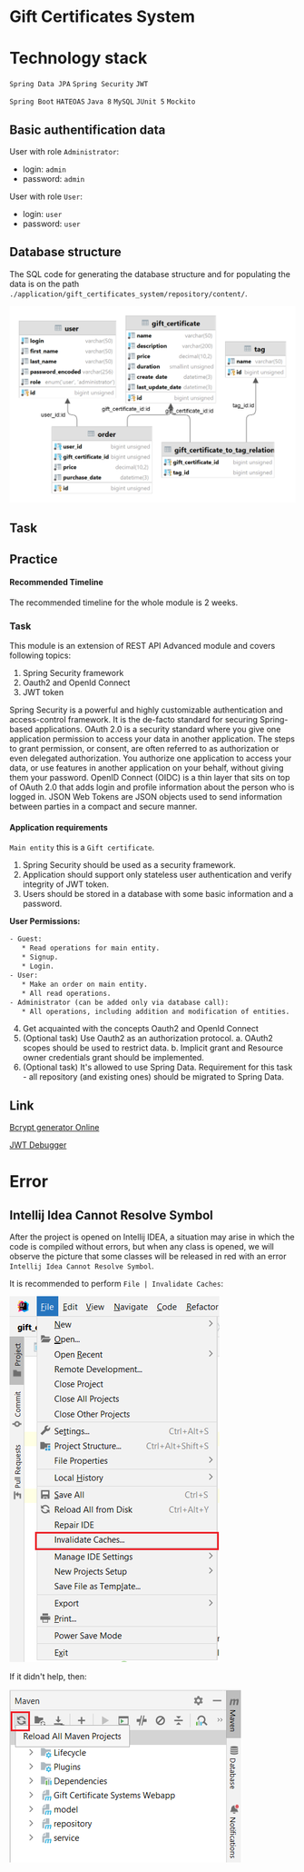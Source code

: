# Gift Certificates System

# Technology stack
`Spring Data JPA` `Spring Security` `JWT`

`Spring Boot` `HATEOAS` `Java 8` `MySQL` `JUnit 5` `Mockito`

## Basic authentification data
User with role `Administrator`:  
- login: `admin`  
- password: `admin`

User with role `User`:  
- login: `user`  
- password: `user`

## Database structure
The SQL code for generating the database structure and for populating the data is on the path `./application/gift_certificates_system/repository/content/`.

![Database structure](./application/gift_certificates_system/repository/content/gift_certificates_system_db.png)

## Task

## Practice

#### Recommended Timeline
The recommended timeline for the whole module is 2 weeks.

### Task

This module is an extension of REST API Advanced module and covers following topics:

1. Spring Security framework
2. Oauth2 and OpenId Connect
3. JWT token

Spring Security is a powerful and highly customizable authentication and access-control framework. It is the de-facto standard for securing Spring-based applications. OAuth 2.0 is a security standard where you give one application permission to access your data in another application. The steps to grant permission, or consent, are often referred to as authorization or even delegated authorization. You authorize one application to access your data, or use features in another application on your behalf, without giving them your password. OpenID Connect (OIDC) is a thin layer that sits on top of OAuth 2.0 that adds login and profile information about the person who is logged in. JSON Web Tokens are JSON objects used to send information between parties in a compact and secure manner.

#### Application requirements

`Main entity` this is a `Gift certificate`.

1. Spring Security should be used as a security framework.
2. Application should support only stateless user authentication and verify integrity of JWT token.
3. Users should be stored in a database with some basic information and a password.

**User Permissions:**
```
- Guest:
   * Read operations for main entity.
   * Signup.
   * Login.
- User:
   * Make an order on main entity.
   * All read operations.
- Administrator (can be added only via database call):
   * All operations, including addition and modification of entities.
```

4. Get acquainted with the concepts Oauth2 and OpenId Connect
5. (Optional task) Use Oauth2 as an authorization protocol.
    a. OAuth2 scopes should be used to restrict data.
    b. Implicit grant and Resource owner credentials grant should be implemented.
6. (Optional task) It's allowed to use Spring Data. Requirement for this task - all repository (and existing ones) should be migrated to Spring Data.

## Link
[Bcrypt generator Online](https://bcrypt-generator.com)

[JWT Debugger](https://jwt.io/)

# Error
## Intellij Idea Cannot Resolve Symbol
After the project is opened on Intellij IDEA, a situation may arise in which the code is compiled without errors, but when any class is opened, we will observe the picture that some classes will be released in red with an error
`Intellij Idea Cannot Resolve Symbol`.  

It is recommended to perform `File | Invalidate Caches`:

![File | Invalidate Caches](./content/intellij_idea_file_invalidate_caches.png)

If it didn't help, then:  

![Maven](./content/maven_reload_all_maven_projects.png)
